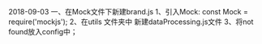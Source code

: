 2018-09-03
一、在Mock文件下新建brand.js
1、引入Mock:
  const Mock = require('mockjs');
2、在utils 文件夹中 新建dataProcessing.js文件
3、将not found放入config中；

